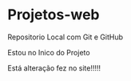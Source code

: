 # Projetos-web

 Repositorio Local com Git e GitHub

 Estou no Inico do Projeto

 Está alteração fez no site!!!!!
